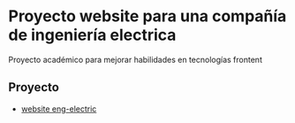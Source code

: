 # Proyecto website para una compañía de ingeniería electrica

Proyecto académico para mejorar habilidades en tecnologías frontent


## Proyecto

- [website eng-electric](https://dgaleano201611.github.io/eng-electric)